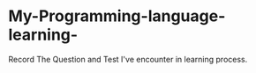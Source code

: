 # My-Programming-language-learning-

Record The Question and Test I've encounter in learning process.
